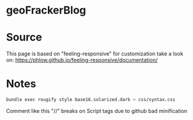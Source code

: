 # geoFrackerBlog


# Source
This page is based on "feeling-responsive" for customization take a look on: https://phlow.github.io/feeling-responsive/documentation/

# Notes
```bash
bundle exec rougify style base16.solarized.dark > css/syntax.css
```

Comment like this "//" breaks on Script tags due to github bad minification
